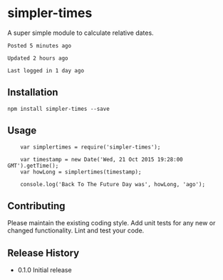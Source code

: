 # simpler-times
A super simple module to calculate relative dates.

`Posted 5 minutes ago`

`Updated 2 hours ago`

`Last logged in 1 day ago`

## Installation

`npm install simpler-times --save`

## Usage

```
    var simplertimes = require('simpler-times');

    var timestamp = new Date('Wed, 21 Oct 2015 19:28:00 GMT').getTime();
    var howLong = simplertimes(timestamp);

    console.log('Back To The Future Day was', howLong, 'ago');
```

## Contributing

Please maintain the existing coding style. Add unit tests for any new or changed functionality. Lint and test your code.

## Release History

* 0.1.0 Initial release
